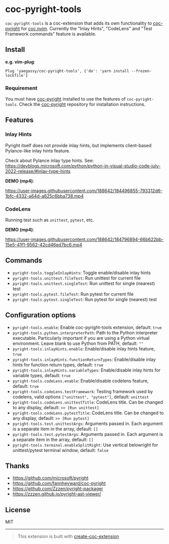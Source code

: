 # coc-pyright-tools

`coc-pyright-tools` is a coc-extension that adds its own functionality to [coc-pyright](https://github.com/fannheyward/coc-pyright) for [coc.nvim](https://github.com/neoclide/coc.nvim). Currently the "Inlay Hints", "CodeLens" and "Test Framework commands" feature is available.

## Install

**e.g. vim-plug**:

```vim
Plug 'yaegassy/coc-pyright-tools', {'do': 'yarn install --frozen-lockfile'}
```

### Requirement

You must have [coc-pyright](https://github.com/fannheyward/coc-pyright) installed to use the features of `coc-pyright-tools`. Check the [coc-pyright](https://github.com/fannheyward/coc-pyright) repository for installation instructions.

## Features

### Inlay Hints

Pyright itself does not provide inlay hints, but implements client-based Pylance-like inlay hints feature.

Check about Pylance inlay type hints. See: <https://devblogs.microsoft.com/python/python-in-visual-studio-code-july-2022-release/#inlay-type-hints>

**DEMO (mp4)**:

https://user-images.githubusercontent.com/188642/184496855-793312d6-1bfc-4332-a64d-a625c6bba738.mp4

### CodeLens

Running test such as `unittest`, `pytest`, etc.

**DEMO (mp4)**:

https://user-images.githubusercontent.com/188642/184796894-66b622bb-15e5-41f1-9562-42cd46ed7bc6.mp4

## Commands

- `pyright-tools.toggleInlayHints`: Toggle enable/disable inlay hints
- `pyright-tools.unittest.fileTest`: Run unittest for current file
- `pyright-tools.unittest.singleTest`: Run unittest for single (nearest) test
- `pyright-tools.pytest.fileTest`: Run pytest for current file
- `pyright-tools.pytest.singleTest`: Run pytest for single (nearest) test

## Configuration options

- `pyright-tools.enable`: Enable coc-pyright-tools extension, default: `true`
- `pyright-tools.python.interpreterPath`: Path to the Python interpreter executable. Particularly important if you are using a Python virtual environment. Leave blank to use Python from PATH, default: `""`
- `pyright-tools.inlayHints.enable`: Enable/disable inlay hints feature, `true`
- `pyright-tools.inlayHints.functionReturnTypes`: Enable/disable inlay hints for function return types, default: `true`
- `pyright-tools.inlayHints.variableTypes`: Enable/disable inlay hints for variable types, default: `true`
- `pyright-tools.codeLens.enable`: Enable/disable codelens feature, default: `true`
- `pyright-tools.codeLens.testFramework`: Testing framework used by codelens, valid options `["unittest", "pytest"]`, default: `unittest`
- `pyright-tools.codeLens.unittestTitle`: CodeLens title. Can be changed to any display, default: `>> [Run unittest]`
- `pyright-tools.codeLens.pytestTitle`: CodeLens title. Can be changed to any display, default: `>> [Run pytest]`
- `pyright-tools.test.unittestArgs`: Arguments passed in. Each argument is a separate item in the array, default: `[]`
- `pyright-tools.test.pytestArgs`: Arguments passed in. Each argument is a separate item in the array, default: `[]`
- `pyright-tools.terminal.enableSplitRight`: Use vertical belowright for unittest/pytest terminal window, default: `false`

## Thanks

- <https://github.com/microsoft/pyright>
- <https://github.com/fannheyward/coc-pyright>
- <https://github.com/Zzzen/pyright-packager>
- <https://zzzen.github.io/pyright-ast-viewer/>

## License

MIT

---

> This extension is built with [create-coc-extension](https://github.com/fannheyward/create-coc-extension)
